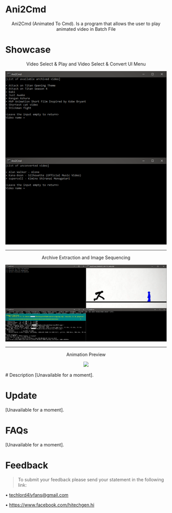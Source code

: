 # Ani2Cmd
<p align="center">Ani2Cmd (Animated To Cmd). Is a program that allows the user to play animated video in Batch File</p>

# Showcase
<p align="center">Video Select & Play and Video Select & Convert UI Menu</p>
<center>
  
![](.github/prev2.png)
___
<p align="center">Archive Extraction and Image Sequencing</p>

![](.github/prev1.png)
___
<p align="center">Animation Preview</p>

![](.github/prev3.gif)

</center>
# Description
[Unavailable for a moment].

# Update
[Unavailable for a moment].

# FAQs
[Unavailable for a moment].

# Feedback
>To submit your feedback please send your statement in the following link:

• techlord4lyfans@gmail.com

• https://www.facebook.com/hitechgen.hi
